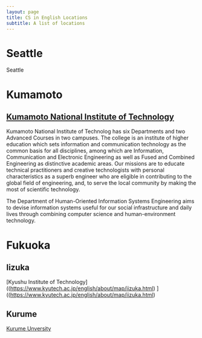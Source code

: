 ```yaml
---
layout: page
title: CS in English Locations
subtitle: A list of locations
---
```


# Seattle

Seattle 

# Kumamoto

## [Kumamoto National Institute of Technology](https://kumamoto-nct.ac.jp/english-home.html)

Kumamoto National Institute of Technolog has six Departments and two
Advanced Courses in two campuses. The college is an institute of
higher education which sets information and communication technology
as the common basis for all disciplines, among which are Information,
Communication and Electronic Engineering as well as Fused and Combined
Engineering as distinctive academic areas. Our missions are to educate
technical practitioners and creative technologists with personal
characteristics as a superb engineer who are eligible in contributing
to the global field of engineering, and, to serve the local community
by making the most of scientific technology.

The Department of Human-Oriented Information Systems Engineering aims
to devise information systems useful for our social infrastructure and
daily lives through combining computer science and human-environment
technology.

# Fukuoka

## Iizuka

[Kyushu Institute of Technology]((https://www.kyutech.ac.jp/english/about/map/iizuka.html) ]((https://www.kyutech.ac.jp/english/about/map/iizuka.html) 

## Kurume

[Kurume Unversity](https://www.kurume-u.ac.jp/site/english/)


